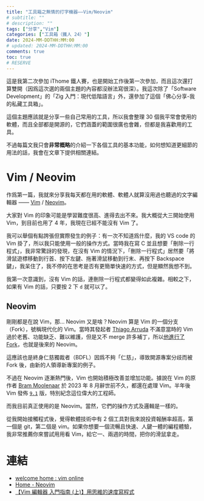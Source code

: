 ```yaml
---
title: "工具箱之無情的打字機器——Vim/Neovim"
# subtitle: ""
# description: ""
tags: ["分享","Vim"]
categories: ["工具箱（鐵人 24）"]
date: 2024-MM-DDTHH:MM:00
# updated: 2024-MM-DDTHH:MM:00
comments: true
toc: true
# RESERVE
---
```


這是我第二次參加 iThome 鐵人賽，也是開始工作後第一次參加，而且這次還打算雙開（因爲這次選的兩個主題的內容都沒辦法寫很深）。我這次除了「Software Development」的「Zig 入門：現代低階語言」外，還參加了這個「佛心分享-我的私藏工具箱」。

這個主題應該就是分享一些自己常用的工具，所以我會整理 30 個我平常會使用的軟體，而且全部都是開源的，它們涵蓋的範圍很廣也會雜，但都是我喜歡用的工具。

<!-- more -->

不過每篇文我只會**非常概略**的介紹一下各個工具的基本功能，如何想知道更細節的用法的話，我會在文章下提供相關連結。

# Vim / Neovim

作爲第一篇，我就來分享我每天都在用的軟體、軟體人就算沒用過也聽過的文字編輯器 —— [Vim](https://vimdoc.sourceforge.net/) / [Neovim](https://neovim.io/)。

大家對 Vim 的印象可能是學習難度很高、進得去出不來。我大概從大三開始使用 Vim，到目前也用了 4 年，我現在已經不能沒有 Vim 了。

我可以舉個有點誇張但實際發生的例子：有一次不知道爲什麼，我的 VS code 的 Vim 掛了，所以我只能使用一般的操作方式。當時我在寫 C 並且想要「刪除一行程式」，我非常驚訝的發現，在沒有 Vim 的情況下，「刪除一行程式」居然要「將滑鼠遊標移動到行首、按下左鍵、拖著滑鼠移動到行末、再按下 Backspace 鍵」，我呆住了，我不停的在思考是否有更簡單快速的方式，但是顯然我想不到。

我第一次意識到，沒有 Vim 的話，連刪除一行程式都變得如此複雜。相較之下，如果有 Vim 的話，只要按 2 下 `d` 就可以了。

## Neovim

剛剛都是在說 Vim，那... Neovim 又是啥？Neovim 算是 Vim 的一個分支（Fork），號稱現代化的 Vim。當時其發起者 [Thiago Arruda](https://github.com/tarruda) 不滿意當時的 Vim 過於老舊、功能缺乏、難以維護，但是又不 merge 許多補丁，所以[他進行了 Fork](https://groups.google.com/g/vim_dev/c/65jjGqS1_VQ)，也就是後來的 Neovim。

這應該也是終身仁慈獨裁者（BDFL）因爲不夠「仁慈」，導致開源專案分歧而被 Fork 後，由新的人領導新專案的例子。

不過在 Neovim 逐漸熱門後，Vim 也開始積極改善並增加功能。據說在 Vim 的原作者 [Bram Moolenaar](https://github.com/brammool) 於 2023 年 8 月辭世前不久，都還在處理 Vim。半年後 Vim 發佈 [`9.1`](https://www.vim.org/vim-9.1-released.php) 版，特別紀念這位偉大的工程師。

而我目前真正使用的是 Neovim。當然，它們的操作方式及邏輯是一樣的。

從我開始接觸程式後，覺得軟體技術中有 2 個工具對我來說投資報酬率超高，第一個是 git，第二個是 vim。如果你想要一個流暢且快速、人鍵一體的編程體驗，我非常推薦你來嘗試用用看 Vim，給它一、兩週的時間，把你的滑鼠拿走。

# 連結

- [welcome home : vim online](https://www.vim.org/)
- [Home - Neovim](https://neovim.io/)
- [【Vim 編輯器 入門指南 (上)】用思維的速度寫程式](https://ithelp.ithome.com.tw/articles/10255325)
